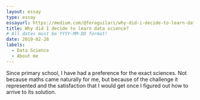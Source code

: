 ```yaml
---
layout: essay
type: essay
essayurl: https://medium.com/@feraguilari/why-did-i-decide-to-learn-data-science-b85e1ccb344a?source=friends_link&sk=86c7cb79dc75d0dd94ae284a452ab98f
title: Why did I decide to learn data science?
# All dates must be YYYY-MM-DD format!
date: 2019-02-28
labels:
  - Data Science
  - About me
---
```


Since primary school, I have had a preference for the exact sciences. Not because maths came naturally for me, but because of the challenge it represented and the satisfaction that I would get once I figured out how to arrive to its solution.
